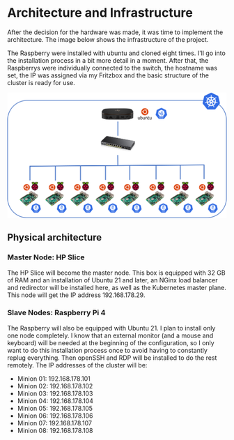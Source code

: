 # Architecture and Infrastructure
After the decision for the hardware was made, it was time to implement the architecture. The image below shows the infrastructure of the project. 

The Raspberry were installed with ubuntu and cloned eight times. I'll go into the installation process in a bit more detail in a moment. After that, the Raspberrys were individually connected to the switch, the hostname was set, the IP was assigned via my Fritzbox and the basic structure of the cluster is ready for use.

![Infrastructure](/images/cloudberry-infrastructure.png)

## Physical architecture

### Master Node: HP Slice
The HP Slice will become the master node. This box is equipped with 32 GB of RAM and an installation of Ubuntu 21 and later, an NGinx load balancer and redirector will be installed here, as well as the Kubernetes master plane. This node will get the IP address 192.168.178.29.

### Slave Nodes: Raspberry Pi 4
The Raspberry will also be equipped with Ubuntu 21. I plan to install only one node completely. I know that an external monitor (and a mouse and keyboard) will be needed at the beginning of the configuration, so I only want to do this installation process once to avoid having to constantly replug everything. Then openSSH and RDP will be installed to do the rest remotely. The IP addresses of the cluster will be:

* Minion 01: 192.168.178.101
* Minion 02: 192.168.178.102
* Minion 03: 192.168.178.103
* Minion 04: 192.168.178.104
* Minion 05: 192.168.178.105
* Minion 06: 192.168.178.106
* Minion 07: 192.168.178.107
* Minion 08: 192.168.178.108
